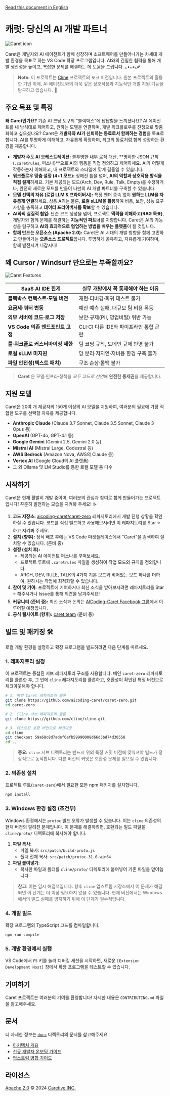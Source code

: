 [Read this document in English](./README.md)

# 캐럿: 당신의 AI 개발 파트너
<img src="./assets/icons/icon.png" alt="Caret icon">

Caret은 개발자와 AI 에이전트가 함께 성장하며 소프트웨어를 만들어나가는 차세대 개발 환경을 목표로 하는 VS Code 확장 프로그램입니다. AI와의 긴밀한 협력을 통해 개발 생산성을 높이고, 복잡한 문제를 해결하는 데 도움을 드립니다. ｡•ᴗ•｡💕

> **Note:** 이 프로젝트는 [Cline](https://github.com/cline/cline) 프로젝트의 포크 버전입니다. 원본 프로젝트의 훌륭한 기반 위에, AI 에이전트와의 더욱 깊은 상호작용과 지능적인 개발 지원 기능을 탐구하고 있습니다. 🌿

## 주요 목표 및 특징

**왜 Caret인가요?** 기존 AI 코딩 도구의 "블랙박스"에 답답함을 느끼셨나요? AI 에이전트를 내 방식대로 제어하고, 원하는 모델을 연결하며, 개발 워크플로우를 진정으로 맞춤화하고 싶으셨나요? Caret은 **개발자와 AI가 신뢰하는 동료로서 함께하는 경험**을 목표로 합니다. AI를 투명하게 이해하고, 자유롭게 확장하며, 최고의 동료처럼 함께 성장하는 환경을 제공합니다.

*   **개발자 주도 AI 오케스트레이션:** 불투명한 내부 로직 대신, **명확한 JSON 규칙(`.caretrules`, 퍼소나)**으로 AI의 행동을 직접 정의하고 제어하세요. AI가 어떻게 작동하는지 이해하고, 내 프로젝트와 스타일에 맞게 길들일 수 있습니다.
*   **워크플로우 맞춤 설정 (4+1 모드):** 정해진 틀을 넘어, **AI의 역할과 상호작용 방식을 직접 설계**하세요. 기본 제공되는 모드(Arch, Dev, Rule, Talk, Empty)를 수정하거나, 완전히 새로운 모드를 만들어 나만의 AI 개발 파트너를 구축할 수 있습니다.
*   **모델 선택의 자유 (로컬 LLM & 프라이버시):** 특정 벤더 종속 없이 **원하는 LLM을 자유롭게 연결**하세요. 상용 API는 물론, **로컬 sLLM을 활용**하여 비용, 보안, 성능 요구사항을 충족하고 **데이터 프라이버시를 확보**할 수 있습니다.
*   **AI와의 실질적 협업:** 단순 코드 생성을 넘어, 프로젝트 **맥락을 이해하고(RAG 목표)**, 개발자와 함께 문제를 해결하는 **지능적인 파트너**를 지향합니다. Caret은 AI의 가능성을 탐구하고 **AI와 효과적으로 협업하는 방법을 배우는 플랫폼**이 될 것입니다.
*   **함께 만드는 오픈소스 (Apache 2.0):** Caret은 AI 시대의 개발 방향을 함께 고민하고 만들어가는 **오픈소스 프로젝트**입니다. 투명하게 공유하고, 자유롭게 기여하며, 함께 발전시켜 나갑시다!

## 왜 Cursor / Windsurf 만으로는 부족할까요?
<img src="./docs/images/caret_feature.png" alt="Caret Features">

| SaaS AI IDE 한계 | 실무 개발에서 꼭 통제해야 하는 이유 |
|-----------------|------------------------------------|
| **블랙박스 컨텍스트·모델 버전** | 재현·디버깅·회귀 테스트 불가 |
| **요금제·쿼터 변동** | 예산 예측 실패, 대규모 팀 비용 폭등 |
| **외부 서버에 코드·로그 저장** | 보안·규제(PII, 영업비밀) 위반 가능 |
| **VS Code 의존 엔드포인트 고정** | CLI·CI·다른 IDE와 파이프라인 통합 곤란 |
| **룰·워크플로 커스터마이징 제한** | 팀 코딩 규칙, 도메인 규제 반영 불가 |
| **로컬 sLLM 미지원** | 망 분리·저지연·저비용 환경 구축 불가 |
| **파일 안전성(텍스트 패치)** | 구조 손상·롤백 불가 |

> **Caret** 은 모델·인프라·정책을 *모두 코드로 선언*해 **완전한 통제권**을 제공합니다.

## 지원 모델

Caret은 20여 개 제공자의 150개 이상의 AI 모델을 지원하여, 여러분의 필요에 가장 적합한 도구를 선택할 자유를 제공합니다.

- **Anthropic Claude** (Claude 3.7 Sonnet, Claude 3.5 Sonnet, Claude 3 Opus 등)
- **OpenAI** (GPT-4o, GPT-4.1 등)
- **Google Gemini** (Gemini 2.5, Gemini 2.0 등)
- **Mistral AI** (Mistral Large, Codestral 등)
- **AWS Bedrock** (Amazon Nova, AWS의 Claude 등)
- **Vertex AI** (Google Cloud의 AI 플랫폼)
- 그 외 Ollama 및 LM Studio를 통한 로컬 모델 등 다수

## 시작하기

Caret은 현재 활발히 개발 중이며, 여러분의 관심과 참여로 함께 만들어가는 프로젝트입니다! 꾸준히 발전하는 모습을 지켜봐 주세요! ☕

1.  **코드 저장소:** [aicoding-caret/caret-zero](https://github.com/aicoding-caret/caret-zero) 레파지토리에서 개발 진행 상황을 확인하실 수 있습니다. 코드를 직접 빌드하고 사용해보시려면 이 레파지토리를 Star ⭐ 하고 지켜봐 주세요.
2.  **설치 (향후):** 정식 배포 후에는 VS Code 마켓플레이스에서 "Caret"을 검색하여 설치할 수 있습니다. (준비 중)
3.  **설정 (설치 후):**
    *   제공되는 AI 에이전트 퍼소나를 꾸며보세요.
    *   프로젝트 루트에 `.caretrules` 파일을 생성하여 작업 모드와 규칙을 정의합니다.
    *   ARCH, DEV, RULE, TALK의 4가지 기본 모드와 비어있는 모드 하나를 더하여, 원하시는 작업에 최적화할 수 있습니다.
4.  **참여 및 기여:** 프로젝트에 기여하거나 최신 소식을 받아보시려면 레파지토리를 Star ⭐ 해주시거나 Issue를 통해 의견을 남겨주세요!
5.  **커뮤니티 (준비 중):** 최신 소식과 논의는 [AICoding-Caret Facebook 그룹](https://facebook.com/groups/aicoding-caret)에서 이루어질 예정입니다.
6.  **공식 웹사이트 (향후):** [caret.team](https://caret.team) (준비 중)

## 빌드 및 패키징 🛠️

로컬 개발 환경을 설정하고 확장 프로그램을 빌드하려면 다음 단계를 따르세요.

### 1. 레파지토리 설정

이 프로젝트는 중첩된 서브 레파지토리 구조를 사용합니다. 메인 `caret-zero` 레파지토리를 클론한 후, 그 안에 `cline` 레파지토리를 클론하고, 호환성이 확인된 특정 버전으로 체크아웃해야 합니다.

```bash
# 1. 메인 Caret 레파지토리 클론
git clone https://github.com/aicoding-caret/caret-zero.git
cd caret-zero

# 2. Cline 서브 레파지토리 클론
git clone https://github.com/cline/cline.git

# 3. 테스트된 호환 버전으로 체크아웃
cd cline
git checkout 59a68c8d7adef6afb59990008d66d5bd74d30558
cd ..
```
> **중요:** `cline` 서브 디렉토리는 반드시 위의 특정 커밋 버전에 맞춰져야 빌드가 정상적으로 동작합니다. 다른 버전의 커밋은 호환성 문제를 일으킬 수 있습니다.

### 2. 의존성 설치

프로젝트 루트(`caret-zero`)에서 필요한 모든 npm 패키지를 설치합니다.

```bash
npm install
```

### 3. Windows 환경 설정 (조건부)

Windows 환경에서는 `protoc` 빌드 오류가 발생할 수 있습니다. 이는 `cline` 의존성의 현재 버전의 알려진 문제입니다. 이 문제를 해결하려면, 호환되는 빌드 파일을 `cline/proto/` 디렉토리에 복사해야 합니다.

1.  **파일 복사**:
    *   파일 복사: `src/patch/build-proto.js`
    *   폴더 전체 복사: `src/patch/protoc-31.0-win64`
2.  **파일 붙여넣기**:
    *   복사한 파일과 폴더를 `cline/proto/` 디렉토리에 붙여넣어 기존 파일을 덮어씁니다.

> **참고**: 이는 임시 해결책입니다. 향후 `cline` 업스트림 저장소에서 이 문제가 해결되면 이 단계는 더 이상 필요하지 않을 수 있습니다. 현재 버전에서는 Windows에서의 빌드 실패를 방지하기 위해 이 단계가 필수적입니다.

### 4. 개발 빌드

확장 프로그램의 TypeScript 코드를 컴파일합니다.

```bash
npm run compile
```

### 5. 개발 환경에서 실행

VS Code에서 `F5` 키를 눌러 디버깅 세션을 시작하면, 새로운 `[Extension Development Host]` 창에서 확장 프로그램을 테스트할 수 있습니다.

## 기여하기

Caret 프로젝트는 여러분의 기여를 환영합니다! 자세한 내용은 `CONTRIBUTING.md` 파일을 참고해주세요.

## 문서

더 자세한 정보는 [`docs`](./docs/) 디렉토리의 문서를 참고해주세요.

*   [아키텍처 개요](./docs/architecture/extension-architecture.mmd)
*   [신규 개발자 온보딩 가이드](./docs/development/new-developer-onboarding-guide.md)
*   [업스트림 병합 가이드](./docs/development/cline-merging-guide.md)

## 라이선스

[Apache 2.0](./LICENSE) © 2024 [Caretive INC.](https://caretive.ai/)

